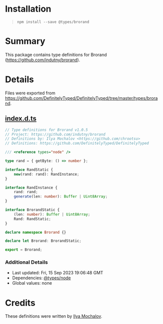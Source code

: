 # Installation
> `npm install --save @types/brorand`

# Summary
This package contains type definitions for Brorand (https://github.com/indutny/brorand).

# Details
Files were exported from https://github.com/DefinitelyTyped/DefinitelyTyped/tree/master/types/brorand.
## [index.d.ts](https://github.com/DefinitelyTyped/DefinitelyTyped/tree/master/types/brorand/index.d.ts)
````ts
// Type definitions for Brorand v1.0.5
// Project: https://github.com/indutny/brorand
// Definitions by: Ilya Mochalov <https://github.com/chrootsu>
// Definitions: https://github.com/DefinitelyTyped/DefinitelyTyped

/// <reference types="node" />

type rand = { getByte: () => number };

interface RandStatic {
    new(rand: rand): RandInstance;
}

interface RandInstance {
    rand: rand;
    generate(len: number): Buffer | Uint8Array;
}

interface BrorandStatic {
    (len: number): Buffer | Uint8Array;
    Rand: RandStatic;
}

declare namespace Brorand {}

declare let Brorand: BrorandStatic;

export = Brorand;

````

### Additional Details
 * Last updated: Fri, 15 Sep 2023 19:06:48 GMT
 * Dependencies: [@types/node](https://npmjs.com/package/@types/node)
 * Global values: none

# Credits
These definitions were written by [Ilya Mochalov](https://github.com/chrootsu).
